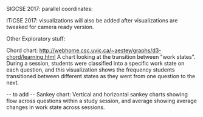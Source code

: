 SIGCSE 2017:
parallel coordinates:


ITiCSE 2017: visualizations will also be added after visualizations are tweaked for camera ready version.


Other Exploratory stuff:

Chord chart:
http://webhome.csc.uvic.ca/~aestey/graphs/d3-chord/learning.html
A chart looking at the transition between "work states". 
During a session, students were classified into a specific work state on each question, 
and this visualization shows the frequency students transitioned between different 
states as they went from one question to the next.

-- to add --
Sankey chart:
Vertical and horizontal sankey charts showing flow across questions within a study session,
and average showing average changes in work state across sessions.

